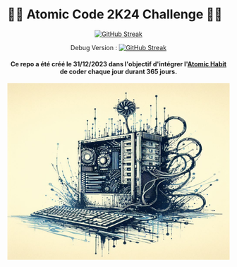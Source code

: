 # 👨‍💻 Atomic Code 2K24 Challenge 👨‍💻

<div align="center">   

[![GitHub Streak](https://github-readme-streak-stats.herokuapp.com?user=SYDE2&theme=nord&hide_border=true&locale=fr&date_format=j%2Fn%5B%2FY%5D)](https://git.io/streak-stats)    

Debug Version : 
[![GitHub Streak](https://streak-stats.demolab.com/?user=Syde2)](https://git.io/streak-stats)


#### Ce repo a été créé le 31/12/2023 dans l'objectif d'intégrer l'[Atomic Habit]('https://jamesclear.com/atomic-habits') de coder chaque jour durant 365 jours.

<img src="./imageA.jpeg" width=600 height=400>
</div>   
